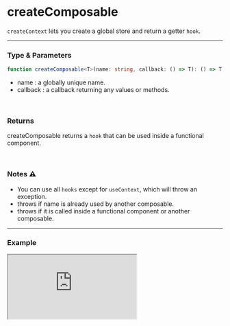 # createComposable

`createContext` lets you create a global store and return a getter `hook`.

<hr/>

### Type & Parameters

```ts
function createComposable<T>(name: string, callback: () => T): () => T;
```

- name : a globally unique name.
- callback : a callback returning any values or methods.

<br/>

### Returns

createComposable returns a `hook` that can be used inside a functional component.

<br/>

### Notes ⚠️

- You can use all `hooks` except for `useContext`, which will throw an exception.
- throws if name is already used by another composable.
- throws if it is called inside a functional component or another composable.

<hr/>

### Example

<iframe src="https://stackblitz.com/edit/ruvy-lqiij9?embed=1&file=src%2FCount.tsx&hideExplorer=1&hideNavigation=1" class="stackblitz"></iframe>
